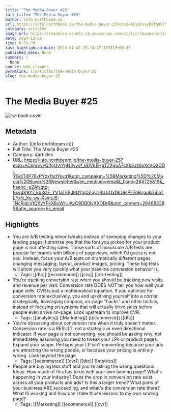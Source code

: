 ```yaml
---
title: "The Media Buyer #25"
full_title: "The Media Buyer #25"
author: info.northbeam.io
url: https://info.northbeam.io/the-media-buyer-25?ecid=ACsprvvyQlfgUVlYpN3vyof_6DV6EHgTZXgoA7cXs3Jz6oXcVQ2OD-YGdiT4P78vPYzxfbdYsyq1&utm_campaign=%5BMarketing%5D%20Media%20Buyer%20Newsletter&utm_medium=email&_hsmi=264725816&_hsenc=p2ANqtz-9xv4K9Y7_kb3slE_YV1aTE8J9G11xOZqOrRUGOxf8D8sPF7pBgaukG4loTLFxN_Xo-sw-XsmtJS-1NcRigLVtQXvYPkX8uWrUlAyC9DB0IvXXODr8&utm_content=264683385&utm_source=hs_email
category: articles
image_url: https://readwise-assets.s3.amazonaws.com/static/images/article2.74d541386bbf.png
date: 2024-12-29
time: 6:39 PM
last_highlighted_date: 2023-07-02 15:14:17.315317+00:00
published_date: None
summary: |
  None
source: web_clipper
permalink: l/articles/the-media-buyer-25
slug: the-media-buyer-25
---
```

# The Media Buyer #25

![rw-book-cover](https://readwise-assets.s3.amazonaws.com/static/images/article2.74d541386bbf.png)

## Metadata
- Author: [[info.northbeam.io]]
- Full Title: The Media Buyer #25
- Category: #articles
- URL: https://info.northbeam.io/the-media-buyer-25?ecid=ACsprvvyQlfgUVlYpN3vyof_6DV6EHgTZXgoA7cXs3Jz6oXcVQ2OD-YGdiT4P78vPYzxfbdYsyq1&utm_campaign=%5BMarketing%5D%20Media%20Buyer%20Newsletter&utm_medium=email&_hsmi=264725816&_hsenc=p2ANqtz-9xv4K9Y7_kb3slE_YV1aTE8J9G11xOZqOrRUGOxf8D8sPF7pBgaukG4loTLFxN_Xo-sw-XsmtJS-1NcRigLVtQXvYPkX8uWrUlAyC9DB0IvXXODr8&utm_content=264683385&utm_source=hs_email

## Highlights
- You are A/B testing minor tweaks instead of sweeping changes to your landing pages. I promise you that the font you picked for your product page is not affecting sales. Those sorts of minuscule A/B tests are popular for brands with billions of pageviews, which I'd guess is not you. Instead, focus your A/B tests on dramatically different pages, changing messaging, layout, product images, pricing. These big tests will show you very quickly what your baseline conversion behavior is.
    - Tags: [[dtc]] [[ecommerce]] [[cro]] [[ab-testing]] 
- You're tracking conversion rate when you should be tracking new visits and revenue per visit. Conversion rate DOES NOT tell you how well your page sells. CVR is just a mathematical equation. If you optimize for conversion rate exclusively, you end up driving yourself into a corner strategically, leveraging coupons, on-page "hacks" and other tactics, instead of focusing on systems that will actually drive sales before people even arrive on-page. Look upstream to improve CVR.
    - Tags: [[analytics]] [[Marketing]] [[ecommerce]] [[dtc]] 
- You're obsessing about conversion rate when it truly doesn't matter. Conversion rate is a RESULT, not a strategic or even directional indicator. If your page is not converting, you should be asking why, not immediately assuming you need to tweak your LPs or product pages. Expand your scope. Perhaps your LP isn't converting because your ads are attracting the wrong people, or because your pricing is entirely wrong. Look beyond the page.
    - Tags: [[ecommerce]] [[cvr]] [[dtc]] [[metrics]] 
- People are buying less stuff and you're asking the wrong questions. Ideas: How much of this has to do with your own landing page? What's happening in your industry? Does the drop in conversion rate exist across all your products and ads? Is this a larger trend? What parts of your business ARE succeeding, and what's the conversion rate there? What IS working and how can I take those lessons to my own landing page?
    - Tags: [[Marketing]] [[ecommerce]] [[cvr]] 


